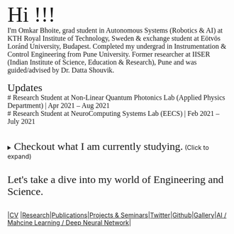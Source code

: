 <html>
<body>
  <font size="50" style="font-family:Montserrat;" >Hi !!!  </font> 
 <br>
<font size="3" style="font-family:Montserrat;" > I'm Omkar Bhoite, grad student in Autonomous Systems (Robotics & AI) at KTH Royal Institute of Technology, Sweden & exchange student at Eötvös Loránd University, Budapest. Completed my undergrad in Instrumentation & Control Engineering from Pune University.  Former researcher at IISER (Indian Institute of Science, Education & Research), Pune and was guided/advised by Dr. Datta Shouvik.</font> <br><br>
 <font size="5" style="font-family:Montserrat;" > Updates </font> 
  <font size="3" style="font-family:Montserrat;" ><br># Research Student at Non-Linear Quantum Photonics Lab (Applied Physics Department) | Apr 2021 – Aug 2021 <br>
    # Research Student at NeuroComputing Systems Lab (EECS) | Feb 2021 – July 2021 </font> <br> <br>

</body>
</html>
<br>
<details>
      <summary><font size="5" style="font-family:Montserrat;" > Checkout what I am currently studying.</font> (Click to expand)</summary><br>
   <details>
     <summary><font size="5" style="font-family:Montserrat;" > Courses taken at KTH Royal Insitute of Technology, Sweden </font>  (Click to expand)</summary>
      <font size="3" style="font-family:Montserrat;" ><br># Machine Learning <br>
    # Artificial Intelligence <br> # Introduction to Robotics <br> # Entrepreneurship for Engineers <br> # Distributed Aritificial Intelligence and Intelligent Agents <br> # Research Methodology and Scientific Writing <br> # Business Development Lab <br> # Technology-based Entrepreneurship <br> # Summer School - Introduction to Internet of Things </font>
    </details>
    <details>
      <summary><font size="5" style="font-family:Montserrat;" > Courses currently studying at ELTE, Budapest </font> (Click to expand)</summary>
      <font size="3" style="font-family:Montserrat;" ><br># Applied Deep Learning <br>
    # Design and Analysis of Algorithms <br> # I&E Study <br> # Image and Video Processing <br> # AI Robotics <br> # System and Control Theory <br> # 3D Sensing & Sensor Fusion </font> <br> <br>
    </details>
    </details>
<br>

<font size="5" style="font-family:Montserrat;" > Let's take a dive into my world of Engineering and Science.</font> <br> <br>


|[CV](https://github.com/omkarbhoite25/Doc/raw/master/Omkar_CV.pdf) |[Research](r.md)|[Publications](p.md)|[Projects & Seminars](pro.md)|[Twitter](https://twitter.com/Omkar64737805)|[Github](https://github.com/omkarbhoite25)|[Gallery](g.md)|[AI / Mahcine Learning / Deep Neural Network](ai.md)|


